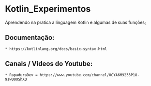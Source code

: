 # Kotlin_Experimentos
Aprendendo na pratica a linguagem Kotlin e algumas de suas funções;

## Documentação: 
    * https://kotlinlang.org/docs/basic-syntax.html

## Canais / Videos do Youtube: 
    * RapaduraDev = https://www.youtube.com/channel/UCYA6M9233P18-9swU0OShXQ
